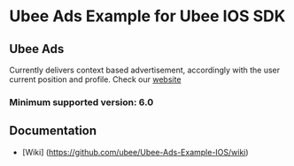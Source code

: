 Ubee Ads Example for Ubee IOS SDK
====================

## Ubee Ads
Currently delivers context based advertisement, accordingly with the user current position and profile.
Check our [website](http://ads.ubee.in)

### Minimum supported version: 6.0

## Documentation
* [Wiki] (https://github.com/ubee/Ubee-Ads-Example-IOS/wiki)
